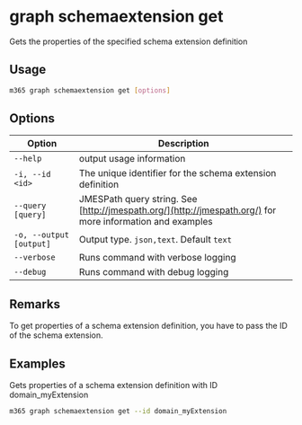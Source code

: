 # graph schemaextension get

Gets the properties of the specified schema extension definition

## Usage

```sh
m365 graph schemaextension get [options]
```

## Options

Option|Description
------|-----------
`--help`|output usage information
`-i, --id <id>`|The unique identifier for the schema extension definition
`--query [query]`|JMESPath query string. See [http://jmespath.org/](http://jmespath.org/) for more information and examples
`-o, --output [output]`|Output type. `json,text`. Default `text`
`--verbose`|Runs command with verbose logging
`--debug`|Runs command with debug logging

## Remarks

To get properties of a schema extension definition, you have to pass the ID of the schema
extension.

## Examples

Gets properties of a schema extension definition with ID domain_myExtension

```sh
m365 graph schemaextension get --id domain_myExtension 
```
